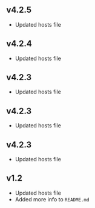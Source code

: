 ## v4.2.5
- Updated hosts file

## v4.2.4
- Updated hosts file

## v4.2.3
- Updated hosts file

## v4.2.3
- Updated hosts file

## v4.2.3
- Updated hosts file

## v1.2
- Updated hosts file
- Added more info to ``README.md``
